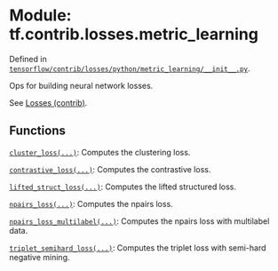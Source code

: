 <div itemscope itemtype="http://developers.google.com/ReferenceObject">
<meta itemprop="name" content="tf.contrib.losses.metric_learning" />
</div>

# Module: tf.contrib.losses.metric_learning



Defined in [`tensorflow/contrib/losses/python/metric_learning/__init__.py`](https://www.tensorflow.org/code/tensorflow/contrib/losses/python/metric_learning/__init__.py).

Ops for building neural network losses.

See <a href="../../../../../api_guides/python/contrib.losses.md">Losses (contrib)</a>.

## Functions

[`cluster_loss(...)`](../../../tf/contrib/losses/metric_learning/cluster_loss.md): Computes the clustering loss.

[`contrastive_loss(...)`](../../../tf/contrib/losses/metric_learning/contrastive_loss.md): Computes the contrastive loss.

[`lifted_struct_loss(...)`](../../../tf/contrib/losses/metric_learning/lifted_struct_loss.md): Computes the lifted structured loss.

[`npairs_loss(...)`](../../../tf/contrib/losses/metric_learning/npairs_loss.md): Computes the npairs loss.

[`npairs_loss_multilabel(...)`](../../../tf/contrib/losses/metric_learning/npairs_loss_multilabel.md): Computes the npairs loss with multilabel data.

[`triplet_semihard_loss(...)`](../../../tf/contrib/losses/metric_learning/triplet_semihard_loss.md): Computes the triplet loss with semi-hard negative mining.

